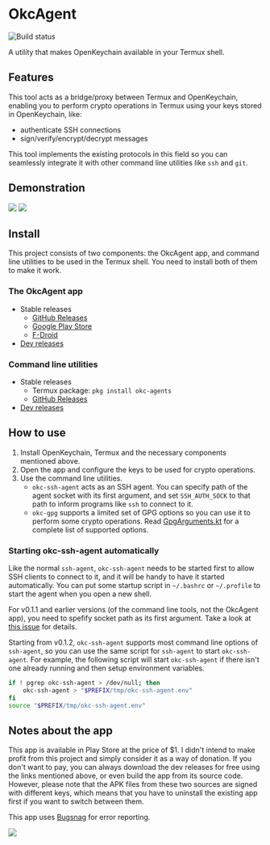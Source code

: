 # OkcAgent

![Build status](https://github.com/DDoSolitary/OkcAgent/workflows/.github/workflows/build.yml/badge.svg)

A utility that makes OpenKeychain available in your Termux shell.

## Features

This tool acts as a bridge/proxy between Termux and OpenKeychain, enabling you to perform crypto operations in Termux using your keys stored in OpenKeychain, like:

- authenticate SSH connections
- sign/verify/encrypt/decrypt messages

This tool implements the existing protocols in this field so you can seamlessly integrate it with other command line utilities like `ssh` and `git`.

## Demonstration

![](https://i.ibb.co/xsSP7X7/okc-ssh-agent-demo.gif)
![](https://i.ibb.co/DYFcYqD/okc-gpg-demo.gif)

## Install

This project consists of two components: the OkcAgent app, and command line utilities to be used in the Termux shell. You need to install both of them to make it work.

### The OkcAgent app

- Stable releases
  - [GitHub Releases](https://github.com/DDoSolitary/OkcAgent/releases)
  - [Google Play Store](https://play.google.com/store/apps/details?id=org.ddosolitary.okcagent)
  - [F-Droid](https://f-droid.org/packages/org.ddosolitary.okcagent/)
- [Dev releases](https://ddosolitary-builds.sourceforge.io/OkcAgent/)

### Command line utilities

- Stable releases
  - Termux package: `pkg install okc-agents`
  - [GitHub Releases](https://github.com/DDoSolitary/okc-agents/releases)
- [Dev releases](https://ddosolitary-builds.sourceforge.io/okc-agents/)

## How to use

1. Install OpenKeychain, Termux and the necessary components mentioned above.
2. Open the app and configure the keys to be used for crypto operations.
3. Use the command line utilities.
    - `okc-ssh-agent` acts as an SSH agent. You can specify path of the agent socket with its first argument, and set `SSH_AUTH_SOCK` to that path to inform programs like `ssh` to connect to it.
    - `okc-gpg` supports a limited set of GPG options so you can use it to perform some crypto operations. Read [GpgArguments.kt](https://github.com/DDoSolitary/OkcAgent/blob/master/app/src/main/java/org/ddosolitary/okcagent/gpg/GpgArguments.kt) for a complete list of supported options.

### Starting okc-ssh-agent automatically

Like the normal `ssh-agent`, `okc-ssh-agent` needs to be started first to allow SSH clients to connect to it, and it will be handy to have it started automatically. You can put some startup script in `~/.bashrc` or `~/.profile` to start the agent when you open a new shell.

For v0.1.1 and earlier versions (of the command line tools, not the OkcAgent app), you need to spefify socket path as its first argument. Take a look at [this issue](https://github.com/DDoSolitary/okc-agents/issues/2) for details.

Starting from v0.1.2, `okc-ssh-agent` supports most command line options of `ssh-agent`, so you can use the same script for `ssh-agent` to start `okc-ssh-agent`. For example, the following script will start `okc-ssh-agent` if there isn't one already running and then setup environment variables.

```bash
if ! pgrep okc-ssh-agent > /dev/null; then
	okc-ssh-agent > "$PREFIX/tmp/okc-ssh-agent.env"
fi
source "$PREFIX/tmp/okc-ssh-agent.env"
```

## Notes about the app

This app is available in Play Store at the price of $1. I didn't intend to make profit from this project and simply consider it as a way of donation. If you don't want to pay, you can always download the dev releases for free using the links mentioned above, or even build the app from its source code. However, please note that the APK files from these two sources are signed with different keys, which means that you have to uninstall the existing app first if you want to switch between them.

This app uses [Bugsnag](https://www.bugsnag.com/) for error reporting.

[![](https://i.ibb.co/PQy8pkK/bugsnag.png)](https://www.bugsnag.com/)
